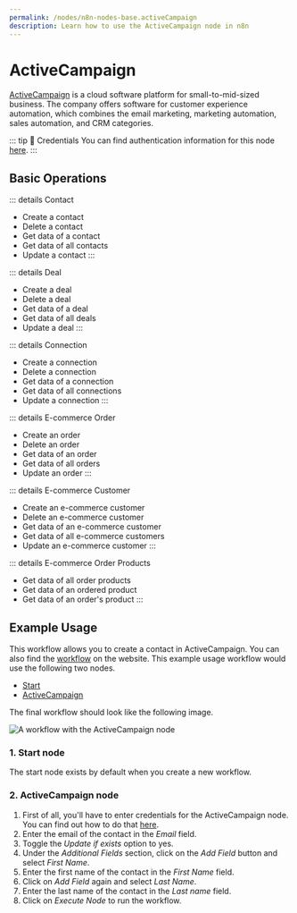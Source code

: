 ```yaml
---
permalink: /nodes/n8n-nodes-base.activeCampaign
description: Learn how to use the ActiveCampaign node in n8n
---
```


# ActiveCampaign

[ActiveCampaign](https://www.activecampaign.com/) is a cloud software platform for small-to-mid-sized business. The company offers software for customer experience automation, which combines the email marketing, marketing automation, sales automation, and CRM categories.

::: tip 🔑 Credentials
You can find authentication information for this node [here](../../../credentials/ActiveCampaign/README.md).
:::

## Basic Operations

::: details Contact
- Create a contact
- Delete a contact
- Get data of a contact
- Get data of all contacts
- Update a contact
:::

::: details Deal
- Create a deal
- Delete a deal
- Get data of a deal
- Get data of all deals
- Update a deal
:::

::: details Connection
- Create a connection
- Delete a connection
- Get data of a connection
- Get data of all connections
- Update a connection
:::

::: details E-commerce Order
- Create an order
- Delete an order
- Get data of an order
- Get data of all orders
- Update an order
:::

::: details E-commerce Customer
- Create an e-commerce customer
- Delete an e-commerce customer
- Get data of an e-commerce customer
- Get data of all e-commerce customers
- Update an e-commerce customer
:::

::: details E-commerce Order Products
- Get data of all order products
- Get data of an ordered product
- Get data of an order's product
:::


## Example Usage

This workflow allows you to create a contact in ActiveCampaign. You can also find the [workflow](https://n8n.io/workflows/412) on the website. This example usage workflow would use the following two nodes.
- [Start](../../core-nodes/Start/README.md)
- [ActiveCampaign]()

The final workflow should look like the following image.

![A workflow with the ActiveCampaign node](./workflow.png)

### 1. Start node

The start node exists by default when you create a new workflow.

### 2. ActiveCampaign node

1. First of all, you'll have to enter credentials for the ActiveCampaign node. You can find out how to do that [here](../../../credentials/ActiveCampaign/README.md).
2. Enter the email of the contact in the *Email* field.
3. Toggle the *Update if exists* option to yes.
4. Under the *Additional Fields* section, click on the *Add Field* button and select *First Name*. 
5. Enter the first name of the contact in the *First Name* field.
6. Click on *Add Field* again and select *Last Name*.
7. Enter the last name of the contact in the *Last name* field.
8. Click on *Execute Node* to run the workflow.
